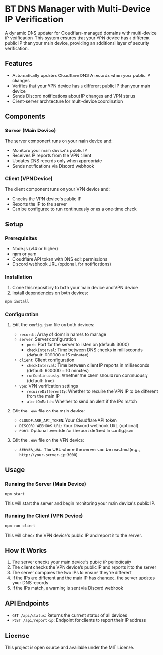# BT DNS Manager with Multi-Device IP Verification

A dynamic DNS updater for Cloudflare-managed domains with multi-device IP verification. This system ensures that your VPN device has a different public IP than your main device, providing an additional layer of security verification.

## Features

- Automatically updates Cloudflare DNS A records when your public IP changes
- Verifies that your VPN device has a different public IP than your main device
- Sends Discord notifications about IP changes and VPN status
- Client-server architecture for multi-device coordination

## Components

### Server (Main Device)

The server component runs on your main device and:
- Monitors your main device's public IP
- Receives IP reports from the VPN client
- Updates DNS records only when appropriate
- Sends notifications via Discord webhook

### Client (VPN Device)

The client component runs on your VPN device and:
- Checks the VPN device's public IP
- Reports the IP to the server
- Can be configured to run continuously or as a one-time check

## Setup

### Prerequisites

- Node.js (v14 or higher)
- npm or yarn
- Cloudflare API token with DNS edit permissions
- Discord webhook URL (optional, for notifications)

### Installation

1. Clone this repository to both your main device and VPN device
2. Install dependencies on both devices:

```bash
npm install
```

### Configuration

1. Edit the `config.json` file on both devices:
   - `records`: Array of domain names to manage
   - `server`: Server configuration
     - `port`: Port for the server to listen on (default: 3000)
     - `checkInterval`: Time between DNS checks in milliseconds (default: 900000 = 15 minutes)
   - `client`: Client configuration
     - `checkInterval`: Time between client IP reports in milliseconds (default: 600000 = 10 minutes)
     - `runContinuously`: Whether the client should run continuously (default: true)
   - `vpn`: VPN verification settings
     - `requireDifferentIp`: Whether to require the VPN IP to be different from the main IP
     - `alertOnMatch`: Whether to send an alert if the IPs match

2. Edit the `.env` file on the main device:
   - `CLOUDFLARE_API_TOKEN`: Your Cloudflare API token
   - `DISCORD_WEBHOOK_URL`: Your Discord webhook URL (optional)
   - `PORT`: Optional override for the port defined in config.json

3. Edit the `.env` file on the VPN device:
   - `SERVER_URL`: The URL where the server can be reached (e.g., `http://your-server-ip:3000`)

## Usage

### Running the Server (Main Device)

```bash
npm start
```

This will start the server and begin monitoring your main device's public IP.

### Running the Client (VPN Device)

```bash
npm run client
```

This will check the VPN device's public IP and report it to the server.

## How It Works

1. The server checks your main device's public IP periodically
2. The client checks the VPN device's public IP and reports it to the server
3. The server compares the two IPs to ensure they're different
4. If the IPs are different and the main IP has changed, the server updates your DNS records
5. If the IPs match, a warning is sent via Discord webhook

## API Endpoints

- `GET /api/status`: Returns the current status of all devices
- `POST /api/report-ip`: Endpoint for clients to report their IP address

## License

This project is open source and available under the MIT License.
